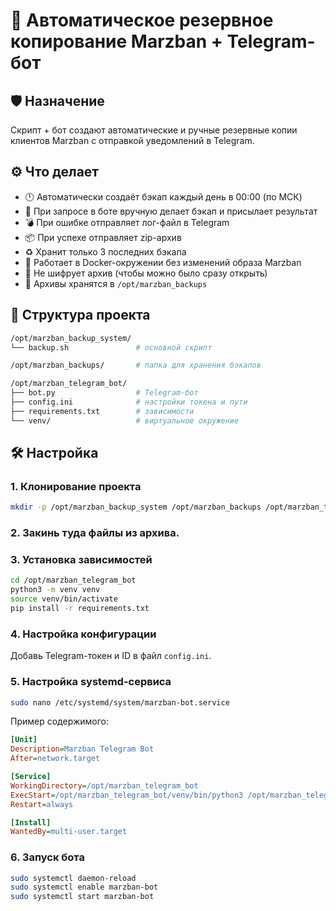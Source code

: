 # 💾 Автоматическое резервное копирование Marzban + Telegram-бот

## 🛡 Назначение
Скрипт + бот создают автоматические и ручные резервные копии клиентов Marzban с отправкой уведомлений в Telegram.

## ⚙️ Что делает
- 🕛 Автоматически создаёт бэкап каждый день в 00:00 (по МСК)
- 💬 При запросе в боте вручную делает бэкап и присылает результат
- 💣 При ошибке отправляет лог-файл в Telegram
- 📦 При успехе отправляет zip-архив
- ♻️ Хранит только 3 последних бэкапа
- 👤 Работает в Docker-окружении без изменений образа Marzban
- 🔐 Не шифрует архив (чтобы можно было сразу открыть)
- 📁 Архивы хранятся в `/opt/marzban_backups`

## 📂 Структура проекта
```bash
/opt/marzban_backup_system/
└── backup.sh               # основной скрипт

/opt/marzban_backups/       # папка для хранения бэкапов

/opt/marzban_telegram_bot/
├── bot.py                  # Telegram-бот
├── config.ini              # настройки токена и пути
├── requirements.txt        # зависимости
└── venv/                   # виртуальное окружение
```

## 🛠 Настройка

### 1. Клонирование проекта
```bash
mkdir -p /opt/marzban_backup_system /opt/marzban_backups /opt/marzban_telegram_bot
```

### 2. Закинь туда файлы из архива.

### 3. Установка зависимостей
```bash
cd /opt/marzban_telegram_bot
python3 -m venv venv
source venv/bin/activate
pip install -r requirements.txt
```

### 4. Настройка конфигурации
Добавь Telegram-токен и ID в файл `config.ini`.

### 5. Настройка systemd-сервиса
```bash
sudo nano /etc/systemd/system/marzban-bot.service
```

Пример содержимого:
```ini
[Unit]
Description=Marzban Telegram Bot
After=network.target

[Service]
WorkingDirectory=/opt/marzban_telegram_bot
ExecStart=/opt/marzban_telegram_bot/venv/bin/python3 /opt/marzban_telegram_bot/bot.py
Restart=always

[Install]
WantedBy=multi-user.target
```

### 6. Запуск бота
```bash
sudo systemctl daemon-reload
sudo systemctl enable marzban-bot
sudo systemctl start marzban-bot
```
